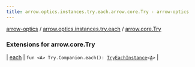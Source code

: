 ```yaml
---
title: arrow.optics.instances.try.each.arrow.core.Try - arrow-optics
---
```


[arrow-optics](../../index.html) / [arrow.optics.instances.try.each](../index.html) / [arrow.core.Try](./index.html)

### Extensions for arrow.core.Try

| [each](each.html) | `fun <A> Try.Companion.each(): `[`TryEachInstance`](../../arrow.optics.instances/-try-each-instance/index.html)`<`[`A`](each.html#A)`>` |

